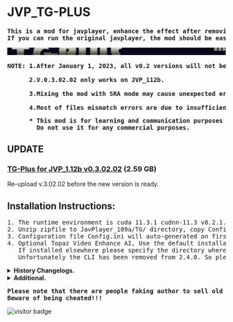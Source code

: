 # JVP_TG-PLUS
<pre>
<b>This is a mod for javplayer, enhance the effect after removing mosaic.</b>
<b>If you can run the original javplayer, the mod should be easy to run as well. </b>
</pre>
![](assets/logo960.png) <BR>
<pre>
<b>NOTE: 1.After January 1, 2023, all v0.2 versions will not be available.</b><BR>
<b>      2.V.0.3.02.02 only works on JVP_112b.</b><BR>
<b>      3.Mixing the mod with SRA mode may cause unexpected errors.</b><BR>
<b>      4.Most of files mismatch errors are due to insufficient vrm.</b>
</pre>
<pre>
<b>      * This mod is for learning and communication purposes only, it's completely free.</b>
<b>        Do not use it for any commercial purposes.</b>
</pre>
## UPDATE
### [TG-Plus for JVP_1.12b v0.3.02.02](https://workupload.com/archive/ZpXTMGEkzG) (2.59 GB)
Re-upload v.3.02.02 before the new version is ready.
## Installation Instructions:
<pre>
1. The runtime environment is cuda 11.3.1 cudnn-11.3 v8.2.1.32, Please install and configure it.
2. Unzip zipfile to JavPlayer_109a/TG/ directory, copy ConfigTools.exe to the same directory as javplayer.exe.
3. Configuration file Config.ini will auto-generated on first run.
4. Optional Topaz Video Enhance AI, Use the default installation path to get veai parameters. 
   If installed elsewhere please specify the directory where veai is located in config.ini or use ConfigTools. 
   Unfortunately the CLI has been removed from 2.4.0. So please wait for the veai update or continue with 2.3.0.
</pre>

<details>
<summary><b>History Changelogs.</b></summary>

#### TG-Plus for JVP_1.12b v0.3.02.02
<pre>
Update Notes:
1. Fix the bug that basicvsr-pp,tecogan-da run in the second stage.
2. Update the 8X test model.
   tecogan-da-8x-std-ep1, sharper compared to std.
   basicvsr-pp-8x-std-ep1, more realistic but more noise.
<strong>**Note: 
  V.0.3.02.02 only works on JVP_112b, other versions are not available.</strong>
</pre>

#### TG-Plus for JVP_1.09a-1.12b v0.3.01.01
<pre>
Update Notes：
1. Use rec_format to name output video files in 112b.
2. Fixed some bugs with non-veai environments and warm-up variables.
</pre>

#### v0.2.10.20_patcher
<pre>
1. Fix the output error of tecogan-da.
2. Fix the output of veai jpg format.
3. Modify ConfigTools n-count minimum to 10.
</pre>

#### TG-Plus for JVP_1.09a-1.12a v0.2.10.20
<pre>
1. Add basicVSR++ model support, basicVSR-pp as keyword.
2. Convert offical model to basicVSR-pp-st-8000, basicVSR-pp-af-8000, basicVSR-pp-st-16500, located in the TG-MODEL directory.
3. Add new model basicVSR-pp-4x-std, basicVSR-pp-8x-std.
4. Add tecoGAN-da model support (modified from tecogan-pytorch) to provide new model tecoGAN-da-8x-std.
5. Modify config.ini, add basicvsr++, tecoGAN-da grouping parameter:n-count, offsets parameter:offset_x,offset_y, for SR_offset correction.
6. Update configtools to adapt the new model and configuration files.
7. Fixed the bug that configtools could not load the saved profile.
8. Remove test model TG-LITE1.
* Updated some examples.
</pre>

#### TG-Plus for JVP_1.09a-1.12a v0.2.08.10
<pre>
1. Add the noise reduction filter option, which can be selected according to the noise intensity.
2. Add noise reduction filter thread parameter, the default is 3.
3. Adjust the process to automatically call downscale before using ue model, no need to add it manually.
4. Add test model TG-LITE1, to be used in the first step.
5. Modify the structure of the config.ini file and rebuild configtools.exe to fit the changes.
6. Fixed some bugs.
<b>Note: Because updated parameters, the old config.ini will not work need to deleted and re-generated.</b>
</pre>

#### TG-Plus for JVP_1.11 v0.2.02.26
<pre>
1. Update model SE-4X-S2, less noise compared to SE-4X-S1.
   examples/SE-4X-S1_S2_diff.jpg
2. Update ConfigTools adapted to model SE-4X-S2. 

 *Rename orginal TG directory to TG.BAK.
 *Unzip zipfile to JavPlayer_111/TG/ directory.
 *Note mixing the mod with the official version sra mode may cause unexpected errors.
 *Note the JP_111 is yellowish, not a problem of the mod.
</pre>

#### TG-Plus for JVP_1.11 v0.2.02.14
<pre>
1. Adapted to version JVP 1.11.
2. Open time limit to December 2022.
3. Fix the bug of time.log.
4. Fix the group bug of denoise.
</pre>
#### TG-Plus for JP_109a v0.1.10.24
<pre>
Bug fixes, no new features, no need to re-download if everything is fine in the old version.
1. Update the console information.
2. Remove model SE-4X-R1.
3. Fixed some bugs.
</pre>
#### TG-Plus V0.1.08.30 Configuration Tools
<pre>
1. Add crf parameter to improve the video quality in javplayer in combination with JP_109A_Video_Quality_patch.
2. Add autoren parameter to auto-rename the generated video files according to config.ini when ConfigTools runs.
3. Add right-click menu, provide 5 profiles mplus archive, easy to choose in video conversion..
</pre>

#### TG-Plus for JP_109a v0.1.08.30b 
<pre>
1. Update the console interface show more information about tasks.
2. Update model SE-4X-S1, sharper comparison with SE-4X.
3. NEW ue-model UE-4X, for detail enhancement of effects after SE or veai.
  The usual usage. 
   a. tg-se-ue 
   b. tg-veai-ue 
   c. tg-se-veai-ue 
  Note:  
   After tg-se-veai multiple upscales, the UE should be preceded by a downscale:4, to prevent out-of-memory errors. 
   For UE models, the denoise function is recommended for use after tg only, That will save a lot of time. 
4. Update ConfigTools V0.1.08.30 adapted to new models. 
5. Update some usage examples. 
6. Fixed a few bugs.
</pre>

#### TG-Plus for JP_109a v0.1.08.20
<pre>
<strong>Note. 
Because updated parameters, the old config.ini will not work need to deleted and re-generated.
</strong>
1.Add skip_imgs arg, skips se,denoise,downscale,veai steps, if the images less than skip_imgs.
  Please use with caution after testing.
2.Add veai_theia_model_opt and veai_proteus_model_opt args for custom Theia,Proteus models. 
  More detail refer to config.ini and the veai documentation.

 [veai_theia_model_opt]        #veai model thd, thf
  sharpen <0-100>             Amount of sharpening for output video [0-100] Defaults to 15.
  enhance-detail <0-100>      Amount of compression, affects the amount of detail that can be kept. [0-100]. Defaults to 50.
  reduce-noise <0-100>        Reduce noise. Values can be from 0 to 100. [0-100]. Defaults to 0.

 [veai_proteus_model_opt]      #veai model prob
  compression <0-100>         Revert Compression. Values can be from 0 to 100. [0-100]. Defaults to 0.
  details <0-100>             Recover Details. Values can be from 0 to 100. [0-100]. Defaults to 0.
  blur <0-100>                Sharpen. Values can be from 0 to 100. [0-100]. Defaults to 0.
  noise <0-100>               Reduce Noise. Values can be from 0 to 100. [0-100]. Defaults to 0.
  halo <0-100>                Dehalo. Values can be from 0 to 100. [0-100]. Defaults to 0.
  preBlur <-100-100>          Antialias / DeBlur. Values can be from 0 to 100. [-100-100]. Defaults to 0.

3.Add debug arg, ON used to display warning messages and troubleshoot such as inability to call GPU. 
4.Fixed SE-4X-R1 model.
</pre>

#### TG-Plus for JP_109a v0.1.08.09
<pre>
1. Only mPlus mode is supported now, other modes are discarded.
2. Abandoned esrgan and call.py extension mode.
3. The mod.ini is abandoned and the new configuration config.ini is used.
4. mPlus method is the same as before.
   usage: m1:tecogan:4:TG-STD
          m2:denoise:hyb
          ...
   please refer to config.ini.
5. Currently supported commands
   #1 tecogan usage tecogan:4:SE-4X
   model TG-STD TG-AF1 TG-8X SE-2X SE-4X ...
   #2 denoise denoise:tla
   method tla hyb td
   #3 downscale usage downscale:4  
   radio 2 4 
   #4 veai usage veai:4:ahq
   model ahq,alq,gcg....
6. No need to copy rename to tve, default installation of veai , the mod will automatically get parameters, 
   other locations please specify in the config.ini. Note that some versions of veai have problems, if you can't use it, 
   please check whether the model is available in the veai command line first.
7. You can choose jpg png image format now, but it will be converted to png before calling veai. veai does not support jpg :( .
8. No longer support the old SE-2X SE-4X TG-8X model, add new se-model SE-4X-R1.
   Will update the model if there was time.
9. Fix some bugs, rearranged the output information.
10. Optimize package remove some unused libraries.
</pre>
</details>

<details>
<summary><b>Additional.</b></summary>
1. If encounter Gpu issues, unzip CUDA_Dlls.rar (402.27 MB) to tgmain directory.<BR>
https://workupload.com/file/2mtvdPw3v6B <BR>
2. IF you use 3000 series also need dlls_3.rar (331.79 MB)<BR>
https://workupload.com/file/M69AEP26uXA <BR>
3. Javplayer_watermark_patch 102-109a (6.06 MB)<BR>
https://workupload.com/file/zWdsxcGAYtx<BR>
4. 4000 series using tecoGAN-da-8x-std reports nvrtc: error: invalid value for --gpu-architecture (-arch)<BR>
Reference:https://github.com/km2ii/JVP_TG-PLUS/issues/100
</pre>
</details>

<pre><strong>Please note that there are people faking author to sell old version on youtube and gumroad, 
Beware of being cheated!!!</strong></pre>

![visitor badge](https://visitor-badge.glitch.me/badge?page_id=github.com/km2ii/JP109A_TG-PLUS)
